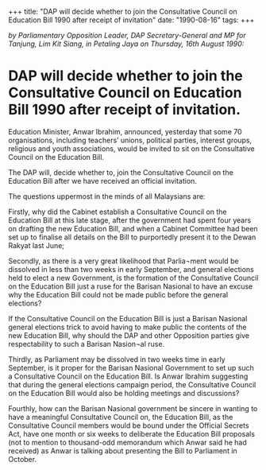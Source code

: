 +++ 
title: "DAP will decide whether to join the Consultative Council on Education Bill 1990 after receipt of invitation"
date: "1990-08-16"
tags:
+++

_by Parliamentary Opposition Leader, DAP Secretary-General and MP for Tanjung, Lim Kit Siang, in Petaling Jaya on Thursday, 16th August 1990:_

# DAP will decide whether to join the Consultative Council on Education Bill 1990 after receipt of invitation.

Education Minister, Anwar  Ibrahim, announced, yesterday that some 70 organisations, including teachers’ unions, political parties, interest groups, religious and youth associations, would be invited to sit on the Consultative Council on the Education Bill.</u>

The DAP will, decide whether to, join the Consultative Council on the Education Bill after 
we have    received an official invitation.

The questions uppermost in the minds of all Malaysians are:

Firstly, why did the Cabinet establish a Consultative Council on the Education Bill at this late 
stage, after the government had spent four years on drafting the new Education Bill, and when 
a Cabinet Committee had been set up to finalise all details on the Bill to purportedly present 
it to the Dewan Rakyat last June;

Secondly, as there is a very great likelihood that Parlia¬ment would be dissolved in less than 
two weeks in early September, and general elections held to elect a new Government, is the 
formation of the Consultative Council on the Education Bill just a ruse for the Barisan 
Nasional to have an excuse why the Education Bill could not be made public before the 
general elections?

If the Consultative Council on the Education Bill is just a Barisan Nasional general elections
 trick to avoid having to make public the contents of the new Education Bill, why should the 
DAP and other Opposition parties give respectability to such a Barisan Nasion¬al ruse.

Thirdly, as Parliament may be dissolved in two weeks time in early September, is it proper 
for the Barisan Nasional Government to set up such a Consultative Council on the Education Bill. 
Is Anwar Ibrahim suggesting that during the general elections campaign period, the 
Consultative Council on the Education Bill would also be holding meetings and discussions?

Fourthly, how can the Barisan Nasional government be sincere in wanting to have a 
meaningful Consultative Council on, the Education Bill, as the Consultative Council members 
would be bound under the Official Secrets Act, have one month or six weeks to deliberate 
the Education Bill proposals (not to mention to thousand-odd memorandum which Anwar 
said he had received) as Anwar is talking about presenting the Bill to Parliament in October.
 
